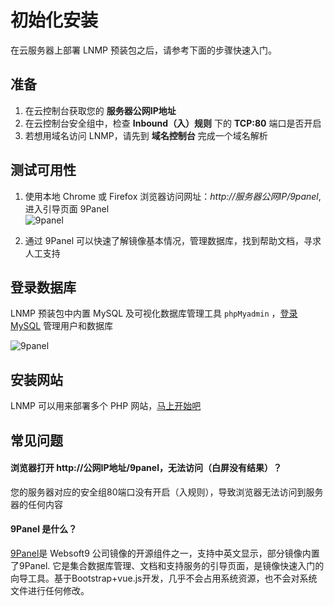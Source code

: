 # 初始化安装

在云服务器上部署 LNMP 预装包之后，请参考下面的步骤快速入门。

## 准备

1. 在云控制台获取您的 **服务器公网IP地址** 
2. 在云控制台安全组中，检查 **Inbound（入）规则** 下的 **TCP:80** 端口是否开启
3. 若想用域名访问 LNMP，请先到 **域名控制台** 完成一个域名解析

## 测试可用性

1. 使用本地 Chrome 或 Firefox 浏览器访问网址：*http://服务器公网IP/9panel*, 进入引导页面 9Panel  
   ![9panel](https://libs.websoft9.com/Websoft9/DocsPicture/zh/9panel/9panel-lnmp-websoft9.jpg)

2. 通过 9Panel 可以快速了解镜像基本情况，管理数据库，找到帮助文档，寻求人工支持

## 登录数据库

LNMP 预装包中内置 MySQL 及可视化数据库管理工具 `phpMyadmin` ，[登录MySQL](/zh/admin-mysql.md) 管理用户和数据库

![9panel](https://libs.websoft9.com/Websoft9/DocsPicture/zh/9panel/9panel-mysql-websoft9.png)

## 安装网站

LNMP 可以用来部署多个 PHP 网站，[马上开始吧](/zh/solution-deployment.md)

## 常见问题

#### 浏览器打开 http://公网IP地址/9panel，无法访问（白屏没有结果）？

您的服务器对应的安全组80端口没有开启（入规则），导致浏览器无法访问到服务器的任何内容

#### 9Panel 是什么？

[9Panel](https://github.com/Websoft9/9panel)是 Websoft9 公司镜像的开源组件之一，支持中英文显示，部分镜像内置了9Panel. 它是集合数据库管理、文档和支持服务的引导页面，是镜像快速入门的向导工具。基于Bootstrap+vue.js开发，几乎不会占用系统资源，也不会对系统文件进行任何修改。

